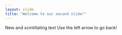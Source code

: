 ```yaml
---
layout: slide
title: "Welcome to our second slide!"
---
```

New and scintillating text
Use the left arrow to go back!
